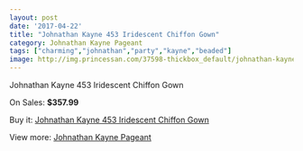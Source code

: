 ```yaml
---
layout: post
date: '2017-04-22'
title: "Johnathan Kayne 453 Iridescent Chiffon Gown"
category: Johnathan Kayne Pageant
tags: ["charming","johnathan","party","kayne","beaded"]
image: http://img.princessan.com/37598-thickbox_default/johnathan-kayne-453-iridescent-chiffon-gown.jpg
---
```

Johnathan Kayne 453 Iridescent Chiffon Gown

On Sales: **$357.99**
<a href="https://www.princessan.com/en/17466-johnathan-kayne-453-iridescent-chiffon-gown.html"><amp-img layout="responsive" width="600" height="600" src="//img.princessan.com/37598-thickbox_default/johnathan-kayne-453-iridescent-chiffon-gown.jpg" alt="Johnathan Kayne 453 Iridescent Chiffon Gown 0" /></a>

Buy it: [Johnathan Kayne 453 Iridescent Chiffon Gown](https://www.princessan.com/en/17466-johnathan-kayne-453-iridescent-chiffon-gown.html "Johnathan Kayne 453 Iridescent Chiffon Gown")

View more: [Johnathan Kayne Pageant](https://www.princessan.com/en/147- "Johnathan Kayne Pageant")